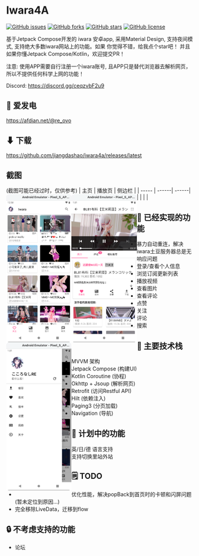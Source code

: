 # Iwara4A
[![GitHub issues](https://img.shields.io/github/issues/jiangdashao/iwara4a)](https://github.com/jiangdashao/iwara4a/issues)
[![GitHub forks](https://img.shields.io/github/forks/jiangdashao/iwara4a)](https://github.com/jiangdashao/iwara4a/network)
[![GitHub stars](https://img.shields.io/github/stars/jiangdashao/iwara4a)](https://github.com/jiangdashao/iwara4a/stargazers)
[![GitHub license](https://img.shields.io/github/license/jiangdashao/iwara4a)](https://github.com/jiangdashao/iwara4a)

基于Jetpack Compose开发的 iwara 安卓app, 采用Material Design, 支持夜间模式, 支持绝大多数iwara网站上的功能。如果
你觉得不错，给我点个star吧！ 并且如果你懂Jetpack Compose/Kotlin，欢迎提交PR！

注意: 使用APP需要自行注册一个iwara账号, 且APP只是替代浏览器去解析网页，所以不提供任何科学上网的功能！

Discord: https://discord.gg/ceqzvbF2u9

## 💎 爱发电
https://afdian.net/@re_ovo

## ⬇ 下载
https://github.com/jiangdashao/iwara4a/releases/latest

## 截图
(截图可能已经过时，仅供参考)
| 主页 | 播放页 | 侧边栏 |
| ----- | ------| ------|
| <img src="art/index.png" align="left" height="400">| <img src="art/play.png" align="left" height="400">| <img src="art/drawer.png" align="left" height="400"> |


## 🚩 已经实现的功能
* 暴力自动重连，解决iwara土豆服务器总是无响应问题
* 登录/查看个人信息
* 浏览订阅更新列表
* 播放视频
* 查看图片
* 查看评论
* 点赞
* 关注
* 评论
* 搜索

## 🎨 主要技术栈
* MVVM 架构
* Jetpack Compose (构建UI)
* Kotlin Coroutine (协程)
* Okhttp + Jsoup (解析网页)
* Retrofit (访问Restful API)
* Hilt (依赖注入)
* Paging3 (分页加载)
* Navigation (导航)

## 📜 计划中的功能
* 英/日/德 语言支持
* 支持切换里站外站

## 🗒 TODO
* 优化性能，解决popBack到首页时的卡顿和闪屏问题 (暂未定位到原因...)
* 完全移除LiveData，迁移到flow

## 🔒 不考虑支持的功能
* 论坛


